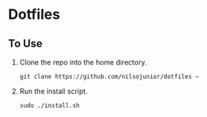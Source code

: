 # Dotfiles

## To Use

1. Clone the repo into the home directory.

    ```console
    git clone https://github.com/nilsojunior/dotfiles ~
    ```

2. Run the install script.

    ```console
    sudo ./install.sh
    ```
